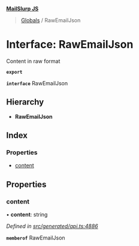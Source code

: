 **[MailSlurp JS](../README.md)**

> [Globals](../README.md) / RawEmailJson

# Interface: RawEmailJson

Content in raw format

**`export`** 

**`interface`** RawEmailJson

## Hierarchy

* **RawEmailJson**

## Index

### Properties

* [content](rawemailjson.md#content)

## Properties

### content

•  **content**: string

*Defined in [src/generated/api.ts:4886](https://github.com/mailslurp/mailslurp-client/blob/ad6aa3d/src/generated/api.ts#L4886)*

**`memberof`** RawEmailJson
